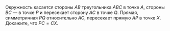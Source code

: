 Окружность касается стороны $AB$ треугольника $ABC$ в точке $A$, стороны $BC$ — в точке $P$ и пересекает сторону $AC$ в точке $Q$. Прямая, симметричная $PQ$ относительно $AC$, пересекает прямую $AP$ в точке $X$. Докажите, что $PC=CX$.